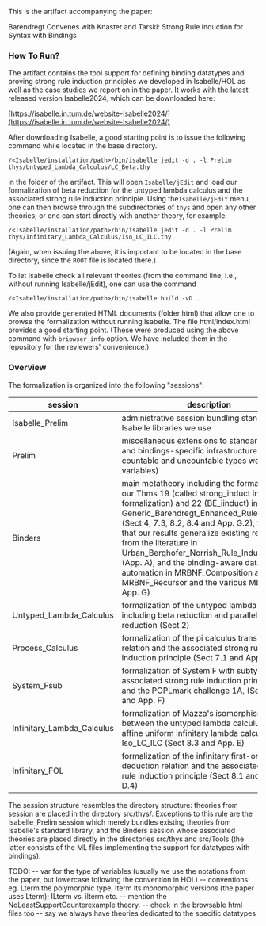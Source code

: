 This is the artifact accompanying the paper:

Barendregt Convenes with Knaster and Tarski: 
Strong Rule Induction for Syntax with Bindings 

### How To Run?

The artifact contains the tool support for defining binding datatypes and proving strong rule
induction principles we developed in Isabelle/HOL as well as the case studies we report on in the
paper. It works with the latest released version Isabelle2024, which can be downloaded here:

[https://isabelle.in.tum.de/website-Isabelle2024/](https://isabelle.in.tum.de/website-Isabelle2024/)

After downloading Isabelle, a good starting point is to issue the following command while located in the base directory. 

```
/<Isabelle/installation/path>/bin/isabelle jedit -d . -l Prelim thys/Untyped_Lambda_Calculus/LC_Beta.thy
```

in the folder of the artifact. This will open `Isabelle/jEdit` and load our formalization of beta reduction for the untyped lambda calculus and the associated strong rule induction principle. Using the`Isabelle/jEdit` menu, one can then browse through the subdirectories of `thys` and open any other theories; or one can start directly with another theory, for example:

```
/<Isabelle/installation/path>/bin/isabelle jedit -d . -l Prelim thys/Infinitary_Lambda_Calculus/Iso_LC_ILC.thy
```

(Again, when issuing the above, it is important to be located in the base directory, since the `ROOT` file is located there.) 

To let Isabelle check all relevant theories (from the command line, i.e., without running Isabelle/jEdit), one can use the command

```
/<Isabelle/installation/path>/bin/isabelle build -vD .
```

We also provide generated HTML documents (folder html) that allow one to browse the formalization
without running Isabelle. The file html/index.html provides a good starting point. (These were produced using the above command with `briowser_info` option. We have included them in the repository for the reviewers' convenience.)


### Overview

The formalization is organized into the following "sessions":

session | description
------- | -----------
Isabelle_Prelim|administrative session bundling standard Isabelle libraries we use
Prelim|miscellaneous extensions to standard libraries, and bindings-specific infrastructure (e.g., countable and uncountable types we use for variables)
Binders|main metatheory including the formalization our Thms 19 (called strong_induct in the formalization) and 22 (BE_iinduct) in Generic_Barendregt_Enhanced_Rule_Induction (Sect 4, 7.3, 8.2, 8.4 and App. G.2), the proof that our results generalize existing results from the literature in Urban_Berghofer_Norrish_Rule_Induction (App. A), and the binding-aware datatype automation in MRBNF_Composition and MRBNF_Recursor and the various ML files, App. G)
Untyped_Lambda_Calculus|formalization of the untyped lambda calculus including beta reduction and parallel beta reduction (Sect 2)
Process_Calculus|formalization of the pi calculus transition relation and the  associated strong rule induction principle (Sect 7.1 and App. D.3)
System_Fsub|formalization of System F with subtyping, the associated strong rule induction principles, and the POPLmark challenge 1A, (Sect 7.2 and App. F)
Infinitary_Lambda_Calculus|formalization of Mazza's isomorphism between the untyped lambda calculus and the affine uniform infinitary lambda calculus in Iso_LC_ILC (Sect 8.3 and App. E)
Infinitary_FOL|formalization of the infinitary first-order logic deduction relation and the associated strong rule induction principle (Sect 8.1 and App. D.4)

The session structure resembles the directory structure: theories from session <SESSION> are placed
in the directory src/thys/<SESSION>. Exceptions to this rule are the Isabelle_Prelim session which
merely bundles existing theories from Isabelle's standard library, and the Binders session whose
associated theories are placed directly in the directories src/thys and src/Tools (the latter
consists of the ML files implementing the support for datatypes with bindings).



TODO:
-- var for the type of variables (usually we use the notations from the paper, but lowercase following the convention in HOL)
-- conventions: eg. Lterm the polymorphic type, lterm its monomorphic versions 
(the paper uses Lterm); ILterm vs. ilterm etc. 
-- mention the NoLeastSupportCounterexample theory. 
-- check in the browsable html files too
-- say we always have theories dedicated to the specific datatypes

